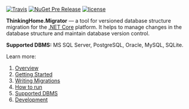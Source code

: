 [![Travis](https://api.travis-ci.org/thinking-home/migrator.svg?branch=master)](https://travis-ci.org/thinking-home/migrator) [![NuGet Pre Release](https://img.shields.io/nuget/vpre/ThinkingHome.Migrator.Framework.svg)](https://www.nuget.org/packages?q=thinkinghome.migrator) [![license](https://img.shields.io/github/license/thinking-home/migrator.svg)](https://github.com/thinking-home/migrator/blob/master/LICENSE)

**ThinkingHome.Migrator** — a tool for versioned database structure migration for the [.NET Core](https://www.microsoft.com/net/learn/get-started) platform. It helps to manage changes in the database structure and maintain database version control.

**Supported DBMS:** MS SQL Server, PostgreSQL, Oracle, MySQL, SQLite.

Learn more:

1. [Overview](docs/en/overview.md)
1. [Getting Started](docs/en/getting-started.md)
1. [Writing Migrations](docs/en/writing-migrations.md)
1. [How to run](docs/en/how-to-run.md)
1. [Supported DBMS](docs/en/dialects.md)
1. [Development](docs/en/development.md)
